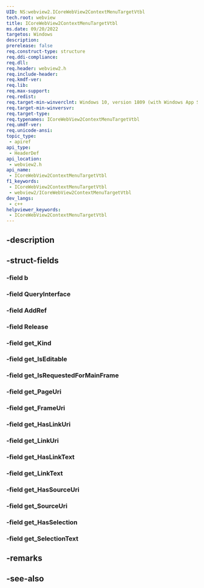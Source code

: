 ```yaml
---
UID: NS:webview2.ICoreWebView2ContextMenuTargetVtbl
tech.root: webview
title: ICoreWebView2ContextMenuTargetVtbl
ms.date: 09/20/2022
targetos: Windows
description: 
prerelease: false
req.construct-type: structure
req.ddi-compliance: 
req.dll: 
req.header: webview2.h
req.include-header: 
req.kmdf-ver: 
req.lib: 
req.max-support: 
req.redist: 
req.target-min-winverclnt: Windows 10, version 1809 (with Windows App SDK 1.1 or later)
req.target-min-winversvr: 
req.target-type: 
req.typenames: ICoreWebView2ContextMenuTargetVtbl
req.umdf-ver: 
req.unicode-ansi: 
topic_type:
 - apiref
api_type:
 - HeaderDef
api_location:
 - webview2.h
api_name:
 - ICoreWebView2ContextMenuTargetVtbl
f1_keywords:
 - ICoreWebView2ContextMenuTargetVtbl
 - webview2/ICoreWebView2ContextMenuTargetVtbl
dev_langs:
 - c++
helpviewer_keywords:
 - ICoreWebView2ContextMenuTargetVtbl
---
```


## -description

## -struct-fields

### -field b

### -field QueryInterface

### -field AddRef

### -field Release

### -field get_Kind

### -field get_IsEditable

### -field get_IsRequestedForMainFrame

### -field get_PageUri

### -field get_FrameUri

### -field get_HasLinkUri

### -field get_LinkUri

### -field get_HasLinkText

### -field get_LinkText

### -field get_HasSourceUri

### -field get_SourceUri

### -field get_HasSelection

### -field get_SelectionText

## -remarks

## -see-also

